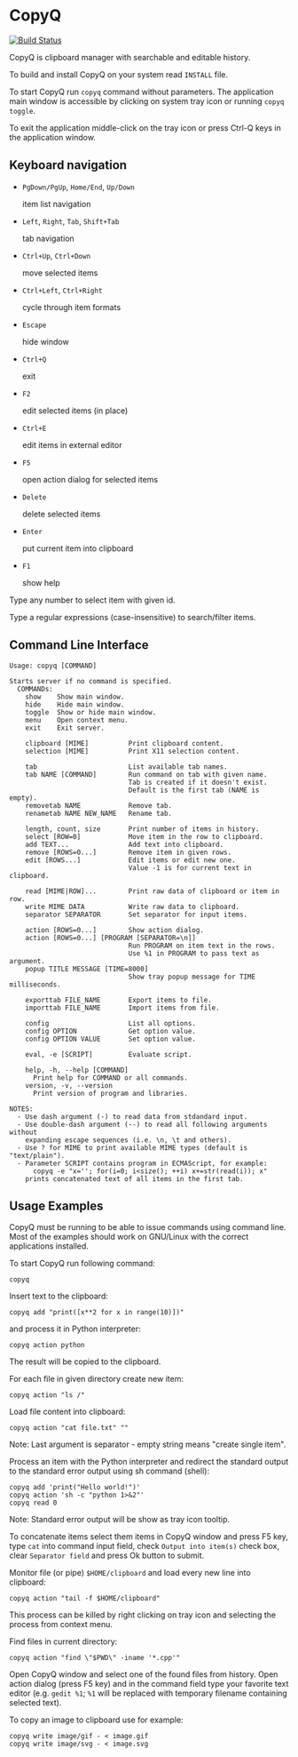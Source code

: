 CopyQ
=====

[![Build Status](https://travis-ci.org/hluk/CopyQ.png)](https://travis-ci.org/hluk/CopyQ)

CopyQ is clipboard manager with searchable and editable history.

To build and install CopyQ on your system read `INSTALL` file.

To start CopyQ run `copyq` command without parameters. The application main
window is accessible by clicking on system tray icon or running `copyq toggle`.

To exit the application middle-click on the tray icon or press Ctrl-Q keys
in the application window.

Keyboard navigation
-------------------
* `PgDown/PgUp`, `Home/End`, `Up/Down`

    item list navigation

* `Left`, `Right`, `Tab`, `Shift+Tab`

    tab navigation

* `Ctrl+Up`, `Ctrl+Down`

    move selected items

* `Ctrl+Left`, `Ctrl+Right`

    cycle through item formats

* `Escape`

    hide window

* `Ctrl+Q`

    exit

* `F2`

    edit selected items (in place)

* `Ctrl+E`

    edit items in external editor

* `F5`

    open action dialog for selected items

* `Delete`

    delete selected items

* `Enter`

    put current item into clipboard

* `F1`

    show help

Type any number to select item with given id.

Type a regular expressions (case-insensitive) to search/filter items.

Command Line Interface
----------------------

    Usage: copyq [COMMAND]

    Starts server if no command is specified.
      COMMANDs:
        show    Show main window.
        hide    Hide main window.
        toggle  Show or hide main window.
        menu    Open context menu.
        exit    Exit server.

        clipboard [MIME]          Print clipboard content.
        selection [MIME]          Print X11 selection content.

        tab                       List available tab names.
        tab NAME [COMMAND]        Run command on tab with given name.
                                  Tab is created if it doesn't exist.
                                  Default is the first tab (NAME is empty).
        removetab NAME            Remove tab.
        renametab NAME NEW_NAME   Rename tab.

        length, count, size       Print number of items in history.
        select [ROW=0]            Move item in the row to clipboard.
        add TEXT...               Add text into clipboard.
        remove [ROWS=0...]        Remove item in given rows.
        edit [ROWS...]            Edit items or edit new one.
                                  Value -1 is for current text in clipboard.

        read [MIME|ROW]...        Print raw data of clipboard or item in row.
        write MIME DATA           Write raw data to clipboard.
        separator SEPARATOR       Set separator for input items.

        action [ROWS=0...]        Show action dialog.
        action [ROWS=0...] [PROGRAM [SEPARATOR=\n]]
                                  Run PROGRAM on item text in the rows.
                                  Use %1 in PROGRAM to pass text as argument.
        popup TITLE MESSAGE [TIME=8000]
                                  Show tray popup message for TIME milliseconds.

        exporttab FILE_NAME       Export items to file.
        importtab FILE_NAME       Import items from file.

        config                    List all options.
        config OPTION             Get option value.
        config OPTION VALUE       Set option value.

        eval, -e [SCRIPT]         Evaluate script.

        help, -h, --help [COMMAND]
          Print help for COMMAND or all commands.
        version, -v, --version
          Print version of program and libraries.

    NOTES:
      - Use dash argument (-) to read data from stdandard input.
      - Use double-dash argument (--) to read all following arguments without
        expanding escape sequences (i.e. \n, \t and others).
      - Use ? for MIME to print available MIME types (default is "text/plain").
      - Parameter SCRIPT contains program in ECMAScript, for example:
          copyq -e "x=''; for(i=0; i<size(); ++i) x+=str(read(i)); x"
        prints concatenated text of all items in the first tab.

Usage Examples
--------------
CopyQ must be running to be able to issue commands using command line.
Most of the examples should work on GNU/Linux with the correct applications
installed.

To start CopyQ run following command:

    copyq

Insert text to the clipboard:

    copyq add "print([x**2 for x in range(10)])"

and process it in Python interpreter:

    copyq action python

The result will be copied to the clipboard.

For each file in given directory create new item:

    copyq action "ls /"

Load file content into clipboard:

    copyq action "cat file.txt" ""

Note: Last argument is separator - empty string means "create single item".

Process an item with the Python interpreter and redirect the standard output
to the standard error output using sh command (shell):

    copyq add 'print("Hello world!")'
    copyq action 'sh -c "python 1>&2"'
    copyq read 0

Note: Standard error output will be show as tray icon tooltip.

To concatenate items select them items in CopyQ window and press F5 key,
type `cat` into command input field, check `Output into item(s)` check box,
clear `Separator field` and press Ok button to submit.

Monitor file (or pipe) `$HOME/clipboard` and load every new line into clipboard:

    copyq action "tail -f $HOME/clipboard"

This process can be killed by right clicking on tray icon and selecting
the process from context menu.

Find files in current directory:

    copyq action "find \"$PWD\" -iname '*.cpp'"

Open CopyQ window and select one of the found files from history. Open action
dialog (press F5 key) and in the command field type your favorite text editor
(e.g. `gedit %1`; `%1` will be replaced with temporary filename containing
selected text).

To copy an image to clipboard use for example:

    copyq write image/gif - < image.gif
    copyq write image/svg - < image.svg

